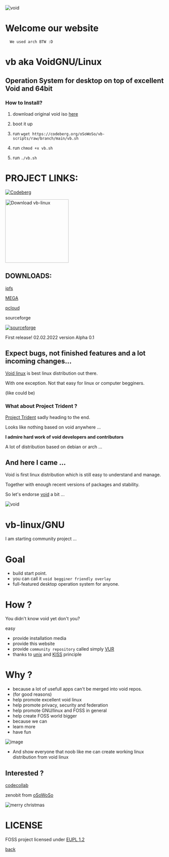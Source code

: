 ![void](/assets/img/void_bg_christmas.png)

# Welcome our  website
      We used arch BTW :D

# **vb** aka **VoidGNU/Linux**
## Operation System for desktop on top of excellent Void and 64bit

### How to Install?

 1. download original void iso [here](https://alpha.de.repo.voidlinux.org/live/current/)

 2. boot it up
 
 3. run ``wget https://codeberg.org/oSoWoSo/vb-scripts/raw/branch/main/vb.sh``

 4. run ``chmod +x vb.sh``

 5. run ``./vb.sh``

# PROJECT LINKS:

[![Codeberg](/assets/img/visit.svg)](https://codeberg.org/oSoWoSo/vb)
 
<a href="https://sourceforge.net/p/vb-linux/"><img alt="Download vb-linux" src="https://sourceforge.net/sflogo.php?type=17&group_id=3476392" width=200></a>

## DOWNLOADS:

[ipfs](https://ipfs.io/ipfs/Qmeh3NedfbmnTzL6cyTikev6pyLoSKx1fvwp1Lu88JWq6f)

[MEGA](https://mega.nz/folder/lWgFAaBZ#XyXJCGkfxQUosWQSk8LeOw)

[pcloud](https://u.pcloud.link/publink/show?code=kZ1ROcXZtQ2vQhh2YHpj5WDQ1u0VC4WnDI4V)

sourceforge

[![sourceforge](https://img.shields.io/sourceforge/dt/vb-linux.svg)](https://sourceforge.net/projects/vb-linux/files/latest/download)

 First release!
 02.02.2022
 version Alpha 0.1
 
## Expect bugs, not finished features and a lot incoming changes...


[Void linux](https://voidlinux.org/) is best linux distribution out there.

 With one exception. Not that easy for linux or computer begginers.
 
 (like could be)

### What about Project Trident ?

[Project Trident](https://project-trident.org) sadly heading to the end.

Looks like nothing based on void anywhere ...

**I admire hard work of void developers and contributors**

A lot of distribution based on debian or arch ...

## And here I came ...

Void is first linux distribution which is still easy to understand and manage.

Together with enough recent versions of packages and stability.

So let's endorse [void](https://voidlinux.org/) a bit ...

![void](/assets/img/void_fg_christmas.png)

# **vb-linux/GNU**

I am starting community project ...

# Goal

- build start point.
- you can call it `void begginer friendly overlay`
- full-featured desktop operation system for anyone.

# How ?

You didn't know void yet don't you?

easy

- provide installation media
- provide this website
- provide `community repository` called simply [VUR](https://github.com/vb-linux/VUR)
- thanks to [unix](https://en.wikipedia.org/wiki/Unix_philosophy) and [KISS](https://en.wikipedia.org/wiki/KISS_principle) principle

# Why ?

- because a lot of usefull apps can't be merged into void repos.
- (for good reasons)
- help promote excellent void linux
- help promote privacy, security and federation
- help promote GNU/linux and FOSS in general
- help create FOSS world bigger
- because we can
- learn more
- have fun

![image](https://user-images.githubusercontent.com/6384793/152500098-0e30c87b-133f-4842-acb4-fab63add8624.png)
- And show everyone that noob like me can create working linux distribution from void linux


## Interested ?


[codecollab](https://codecollab.io/@osowoso/vb)

zenobit from [oSoWoSo](https://osowoso.xyz)

![merry christmas](/assets/img/void_bg_christmas.png)

# LICENSE
FOSS project licensed under
[EUPL 1.2](https://joinup.ec.europa.eu/collection/eupl/eupl-text-eupl-12)

[back](./)
